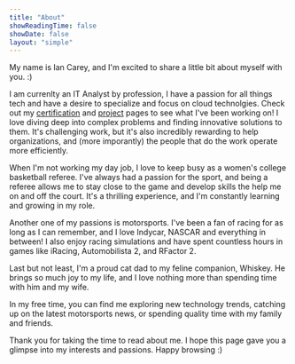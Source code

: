 ```yaml
---
title: "About"
showReadingTime: false
showDate: false
layout: "simple"
---
```

My name is Ian Carey, and I'm excited to share a little bit about myself with you. :)

I am currenlty an IT Analyst by profession, I have a passion for all things tech and have a desire to specialize and focus on cloud technolgies. Check out my [certification](https://iancarey.io/certifications) and [project](https://iancarey.io/projects) pages to see what I've been working on! I love diving deep into complex problems and finding innovative solutions to them. It's challenging work, but it's also incredibly rewarding to help organizations, and (more imporantly) the people that do the work operate more efficiently.

When I'm not working my day job, I love to keep busy as a women's college basketball referee. I've always had a passion for the sport, and being a referee allows me to stay close to the game and develop skills the help me on and off the court. It's a thrilling experience, and I'm constantly learning and growing in my role.

Another one of my passions is motorsports. I've been a fan of racing for as long as I can remember, and I love Indycar, NASCAR and everything in between! I also enjoy racing simulations and have spent countless hours in games like iRacing, Automobilista 2, and RFactor 2.

Last but not least, I'm a proud cat dad to my feline companion, Whiskey. He brings so much joy to my life, and I love nothing more than spending time with him and my wife.

In my free time, you can find me exploring new technology trends, catching up on the latest motorsports news, or spending quality time with my family and friends.

Thank you for taking the time to read about me. I hope this page gave you a glimpse into my interests and passions.
Happy browsing :)















